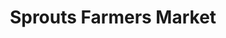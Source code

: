 ---
title: "Sprouts Farmers Market"
url: /san-antonio/sprouts-farmers-market-bulverde-road/
shop: Supermarkt
---